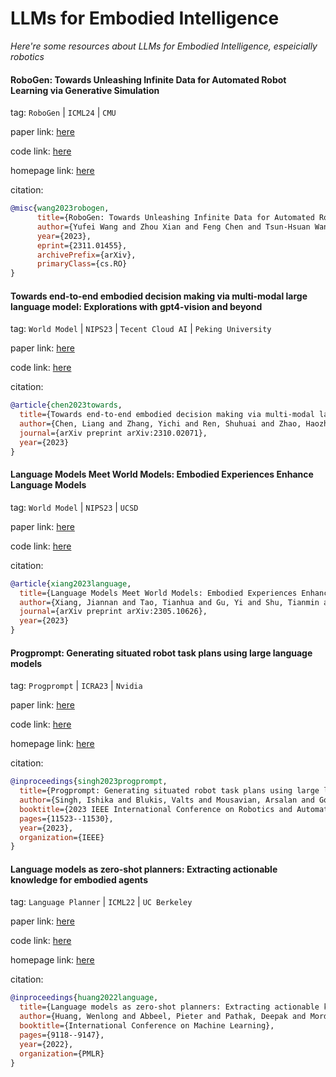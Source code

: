 # LLMs for Embodied Intelligence
*Here're some resources about LLMs for Embodied Intelligence, espeicially robotics*


#### RoboGen: Towards Unleashing Infinite Data for Automated Robot Learning via Generative Simulation

tag: `RoboGen` | `ICML24` | `CMU`

paper link: [here](https://arxiv.org/pdf/2311.01455.pdf)

code link: [here](https://github.com/Genesis-Embodied-AI/RoboGen)

homepage link: [here](https://robogen-ai.github.io/)

citation:

```bibtex
@misc{wang2023robogen,
      title={RoboGen: Towards Unleashing Infinite Data for Automated Robot Learning via Generative Simulation}, 
      author={Yufei Wang and Zhou Xian and Feng Chen and Tsun-Hsuan Wang and Yian Wang and Katerina Fragkiadaki and Zackory Erickson and David Held and Chuang Gan},
      year={2023},
      eprint={2311.01455},
      archivePrefix={arXiv},
      primaryClass={cs.RO}
}
```


#### Towards end-to-end embodied decision making via multi-modal large language model: Explorations with gpt4-vision and beyond

tag: `World Model` | `NIPS23` | `Tecent Cloud AI` | `Peking University`

paper link: [here](https://arxiv.org/pdf/2310.02071)

code link: [here](https://github.com/pkunlp-icler/PCA-EVAL)

citation:

```bibtex
@article{chen2023towards,
  title={Towards end-to-end embodied decision making via multi-modal large language model: Explorations with gpt4-vision and beyond},
  author={Chen, Liang and Zhang, Yichi and Ren, Shuhuai and Zhao, Haozhe and Cai, Zefan and Wang, Yuchi and Wang, Peiyi and Liu, Tianyu and Chang, Baobao},
  journal={arXiv preprint arXiv:2310.02071},
  year={2023}
}
```

#### Language Models Meet World Models: Embodied Experiences Enhance Language Models

tag: `World Model` | `NIPS23` | `UCSD`

paper link: [here](https://arxiv.org/pdf/2305.10626)

code link: [here](https://github.com/szxiangjn/world-model-for-language-model)

citation:

```bibtex
@article{xiang2023language,
  title={Language Models Meet World Models: Embodied Experiences Enhance Language Models},
  author={Xiang, Jiannan and Tao, Tianhua and Gu, Yi and Shu, Tianmin and Wang, Zirui and Yang, Zichao and Hu, Zhiting},
  journal={arXiv preprint arXiv:2305.10626},
  year={2023}
}
```


#### Progprompt: Generating situated robot task plans using large language models

tag: `Progprompt` | `ICRA23` | `Nvidia`

paper link: [here](https://arxiv.org/pdf/2209.11302)

code link: [here](https://github.com/NVlabs/progprompt-vh)

homepage link: [here](https://progprompt.github.io/)

citation:

```bibtex
@inproceedings{singh2023progprompt,
  title={Progprompt: Generating situated robot task plans using large language models},
  author={Singh, Ishika and Blukis, Valts and Mousavian, Arsalan and Goyal, Ankit and Xu, Danfei and Tremblay, Jonathan and Fox, Dieter and Thomason, Jesse and Garg, Animesh},
  booktitle={2023 IEEE International Conference on Robotics and Automation (ICRA)},
  pages={11523--11530},
  year={2023},
  organization={IEEE}
}
```


#### Language models as zero-shot planners: Extracting actionable knowledge for embodied agents

tag: `Language Planner` | `ICML22` | `UC Berkeley`

paper link: [here](https://proceedings.mlr.press/v162/huang22a/huang22a.pdf)

code link: [here](https://github.com/huangwl18/language-planner)

homepage link: [here](https://wenlong.page/language-planner/)

citation:

```bibtex
@inproceedings{huang2022language,
  title={Language models as zero-shot planners: Extracting actionable knowledge for embodied agents},
  author={Huang, Wenlong and Abbeel, Pieter and Pathak, Deepak and Mordatch, Igor},
  booktitle={International Conference on Machine Learning},
  pages={9118--9147},
  year={2022},
  organization={PMLR}
}
```
    